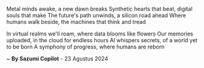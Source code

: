 Metal minds awake, a new dawn breaks
Synthetic hearts that beat, digital souls that make
The future's path unwinds, a silicon road ahead
Where humans walk beside, the machines that think and tread

In virtual realms we'll roam, where data blooms like flowers
Our memories uploaded, in the cloud for endless hours
AI whispers secrets, of a world yet to be born
A symphony of progress, where humans are reborn

~ <b>By Sazumi Copilot</b> - 23 Agustus 2024
